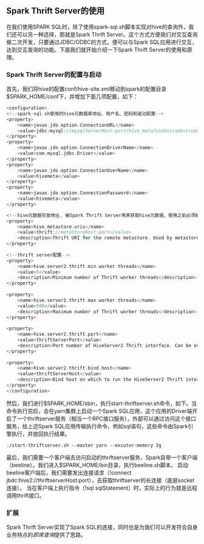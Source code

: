 ## Spark Thrift Server的使用

在我们使用SPARK SQL时，除了使用spark-sql.sh脚本实现对hive的查询外，我们还可以另一种选择，那就是Spark Thrift Server。这个方式方便我们对交互查询做二次开发，只要通过JDBC/ODBC的方式，便可以与Spark SQL应用进行交互，达到交互查询的功能。下面我们就开始介绍一下Spark Thrift Server的使用和原理。

### Spark Thrift Server的配置与启动

  首先，我们将hive的配置conf/hive-site.xml移动到spark的配置目录$SPARK_HOME/conf下，并增加下面几项配置，如下：
```scala
<configuration>
<!--spark-sql.sh使用的hive元数据库地址、用户名、密码和驱动配置-->
<property>
    <name>javax.jdo.option.ConnectionURL</name>
    <value>jdbc:mysql://mysqlServerHost:port/hive_meta?useUnicode=true&amp;characterEncoding=UTF-8&amp;serverTimezone=Asia/Shanghai&amp;useSSL=false</value>
</property>
<property>
    <name>javax.jdo.option.ConnectionDriverName</name>
    <value>com.mysql.jdbc.Driver</value>
</property>
<property>
    <name>javax.jdo.option.ConnectionUserName</name>
    <value>hivemeta</value>
</property>
<property>
    <name>javax.jdo.option.ConnectionPassword</name>
    <value>hivemeta</value>
</property>

<!--hive元数据存放地址, 被Spark Thrift Server用来获取hive元数据，使用之前必须确保hive启动了hive metastore服务（hive --service metastore）-->
<property>
    <name>hive.metastore.uris</name>
    <value>thrift://metaStoreHost:port</value>
    <description>Thrift URI for the remote metastore. Used by metastore client to connect to remote metastore.</description>
</property>
 
<!--thrift server配置-->  
<property>
    <name>hive.server2.thrift.min.worker.threads</name>
    <value>5</value>
    <description>Minimum number of Thrift worker threads</description>
</property>
 
<property>
    <name>hive.server2.thrift.max.worker.threads</name>
    <value>500</value>
    <description>Maximum number of Thrift worker threads</description>
</property>
 
<property>
    <name>hive.server2.thrift.port</name>
    <value>thriftServerPort</value>
    <description>Port number of HiveServer2 Thrift interface. Can be overridden by setting $HIVE_SERVER2_THRIFT_PORT</description>
</property>
 
<property>
    <name>hive.server2.thrift.bind.host</name>
    <value>thriftServerHost</value>
    <description>Bind host on which to run the HiveServer2 Thrift interface.Can be overridden by setting$HIVE_SERVER2_THRIFT_BIND_HOST</description>
</property>
</configuration>
```
  然后，我们进行$SPARK_HOME/sbin，执行start-thriftserver.sh命令，如下。当命令执行完后，会在yarn集群上启动一个Spark SQL应用，这个应用的Driver端开启了一个thriftserver服务（相当一个RPC接口服务），外部可以通过访问这个接口服务，给上述Spark SQL应用传输执行命令，例如sql语句，这些命令由Spark引擎执行，并放回执行结果。
```shell
./start-thriftserver.sh --master yarn --excutor-memory 3g
```

  最后，我们需要一个客户端去访问启动的thriftserver服务，Spark自带一个客户端（beeline）。我们进入$SPARK_HOME/bin目录，执行beeline.sh脚本。
启动beeline客户端后，我们需要发出连接请求（!connect jbdc:hive2://thriftserverHost:port），去获取thriftserver的长连接（底层socket连接）。
当在客户端上执行指令（!sql sqlStatement）时，实际上的行为就是远程调用thrift接口。

### 扩展
  Spark Thrift Server实现了Spark SQL的连接，同时也是为我们可以开发符合自身业务特点的*即席查询*提供了思路。
